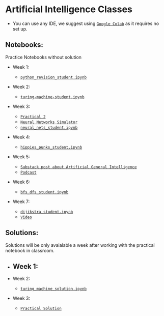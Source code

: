 # Artificial Intelligence Classes

- You can use any IDE, we suggest using [`Google Colab`](https://colab.research.google.com/) as it requires no set up.

## Notebooks:
Practice Notebooks without solution
  - Week 1:
    - [`python_revision_student.ipynb`](https://github.com/tgvp/ai/blob/main/Week%201/python_revision_student.ipynb)
  
  - Week 2:
    - [`turing-machine-student.ipynb`](https://github.com/tgvp/ai/blob/main/Week%202/week-2-turing-machine-student.ipynb)

  - Week 3:

    - [`Practical 2`](https://github.com/tgvp/ai/blob/main/Week%203/Practical_2_NeuralNets.pdf)
    - [`Neural Networks Simulator`](https://www.jmeiners.com/neural-nets-sim/) 
    - [`neural_nets_student.ipynb`](https://github.com/tgvp/ai/blob/main/Week%203/week_3_neural_nets_student.ipynb)

  - Week 4:
    - [`hippies_punks_student.ipynb`](https://github.com/tgvp/ai/blob/main/Week%204/hippies_punks_student.ipynb)

  - Week 5:
    - [`Substack post about Artificial General Intelligence`](https://themeaningmachine.substack.com/p/llms-and-artificial-general-intelligence)
    - [`Podcast`](https://www.santafe.edu/culture/podcasts)
  
  - Week 6:
    - [`bfs_dfs_student.ipynb`](https://github.com/tgvp/ai/blob/main/Week%206/bfs_dfs_student.ipynb)
   
  - Week 7:
    - [`dijikstra_student.ipynb`](https://github.com/tgvp/ai/blob/main/Week%207/djikstra-student.ipynb)
    - [`Video`](https://www.youtube.com/watch?v=EFg3u_E6eHU)

## Solutions:
Solutions will be only avaialable a week after working with the practical notebook in classroom.

  - Week 1:
    - 
  - Week 2:
    - [`turing_machine_solution.ipynb`](https://github.com/tgvp/ai/blob/main/Week%202/week_2_turing_machine_solution.ipynb)
  
  - Week 3:
    - [`Practical Solution`](https://github.com/tgvp/ai/blob/main/Week%203/Practical_2_solution.pdf)
